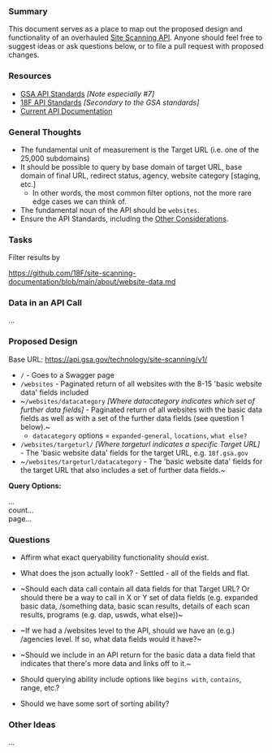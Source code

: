 
### Summary 

This document serves as a place to map out the proposed design and functionality of an overhauled [Site Scanning API](https://open.gsa.gov/api/site-scanning-api/).  Anyone should feel free to suggest ideas or ask questions below, or to file a pull request with proposed changes.  

### Resources


* [GSA API Standards](https://github.com/GSA/api-standards)  _[Note especially #7]_
* [18F API Standards](https://github.com/18F/api-standards) _[Secondary to the GSA standards]_  
* [Current API Documentation](https://open.gsa.gov/api/site-scanning-api/)

### General Thoughts 

* The fundamental unit of measurement is the Target URL (i.e. one of the 25,000 subdomains)
* It should be possible to query by base domain of target URL, base domain of final URL, redirect status, agency, website category [staging, etc.]
  * In other words, the most common filter options, not the more rare edge cases we can think of.  
* The fundamental noun of the API should be `websites`. 
* Ensure the API Standards, including the [Other Considerations](https://github.com/GSA/api-standards#other-considerations).


### Tasks

Filter results by 

https://github.com/18F/site-scanning-documentation/blob/main/about/website-data.md

### Data in an API Call

...

### Proposed Design 

Base URL: https://api.gsa.gov/technology/site-scanning/v1/  

* `/` - Goes to a Swagger page
* `/websites` - Paginated return of all websites with the 8-15 'basic website data' fields included
* ~`/websites/datacategory` _[Where datacategory indicates which set of further data fields]_ - Paginated return of all websites with the basic data fields as well as with a set of the further data fields (see question 1 below).~
  * `datacategory` options = `expanded-general`, `locations`, `what else?`
* `/websites/targeturl/` _[Where targeturl indicates a specific Target URL]_ - The 'basic website data' fields for the target URL, e.g. `18f.gsa.gov`
* ~`/websites/targeturl/datacategory` - The 'basic website data' fields for the target URL that also includes a set of further data fields.~ 


**Query Options:**  

...  
count...  
page...  


### Questions 


* Affirm what exact queryability functionality should exist.  
* What does the json actually look? - Settled - all of the fields and flat.  


* ~Should each data call contain all data fields for that Target URL?  Or should there be a way to call in X or Y set of data fields (e.g. expanded basic data, /something data, basic scan results, details of each scan results, programs (e.g. dap, uswds, what else))~ 
* ~If we had a /websites level to the API, should we have an (e.g.) /agencies level.  If so, what data fields would it have?~
* ~Should we include in an API return for the basic data a data field that indicates that there's more data and links off to it.~  
* Should querying ability include options like `begins with`, `contains`, range, etc.?
* Should we have some sort of sorting ability?


### Other Ideas

...

